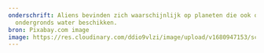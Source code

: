 ```yaml
---
onderschrift: Aliens bevinden zich waarschijnlijk op planeten die ook over
  ondergronds water beschikken.
bron: Pixabay.com image
image: https://res.cloudinary.com/ddio9vlzi/image/upload/v1680947153/sciencegeek/posts/alien-rugzakje-landschap.jpg
---
```

